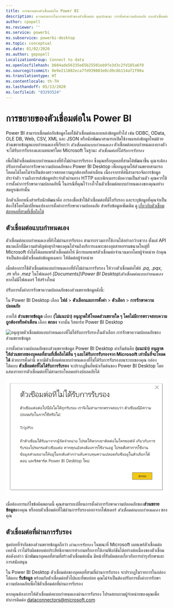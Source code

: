 ```yaml
---
title: การขยายของตัวเชื่อมต่อใน Power BI
description: ความสามารถในการขยายตัวของตัวเชื่อมต่อ คุณลักษณะ การตั้งค่าความปลอดภัย และตัวเชื่อมต่อที่ผ่านการรับรอง
author: cpopell
ms.reviewer: ''
ms.service: powerbi
ms.subservice: powerbi-desktop
ms.topic: conceptual
ms.date: 01/02/2020
ms.author: gepopell
LocalizationGroup: Connect to data
ms.openlocfilehash: b604ade56335e65b25501eb9fe3d3c2fd185a6f0
ms.sourcegitcommit: 0e9e211082eca7fd939803e0cd9c6b114af2f90a
ms.translationtype: HT
ms.contentlocale: th-TH
ms.lasthandoff: 05/13/2020
ms.locfileid: "83293524"
---
```

# <a name="connector-extensibility-in-power-bi"></a>การขยายของตัวเชื่อมต่อใน Power BI

Power BI สามารถเชื่อมต่อกับข้อมูลโดยใช้ตัวเชื่อมต่อและแหล่งข้อมูลทั่วไป เช่น ODBC, OData, OLE DB, Web, CSV, XML และ JSON หรือนักพัฒนาสามารถเปิดใช้งานแหล่งข้อมูลใหม่ด้วยส่วนขยายข้อมูลแบบกำหนดเองที่เรียกว่า *ตัวเชื่อมต่อแบบกำหนดเอง* ตัวเชื่อมต่อแบบกำหนดเองบางตัวจะได้รับการรับรองและเผยแพร่โดย Microsoft ในฐานะ *ตัวเชื่อมต่อที่ได้รับการรับรอง*

เพื่อใช้ตัวเชื่อมต่อแบบกำหนดเองที่ยังไม่ผ่านการรับรอง ซึ่งคุณหรือบุคคลที่สามได้พัฒนาขึ้น คุณจะต้องปรับการตั้งค่าการรักษาความปลอดภัยของ Power BI Desktop เพื่ออนุญาตให้ส่วนขยายสามารถโหลดได้โดยไม่จำเป็นต้องตรวจสอบความถูกต้องหรือคำเตือน เนื่องจากรหัสนี้สามารถจัดการข้อมูลประจำตัว รวมถึงการส่งข้อมูลประจำตัวผ่านทาง HTTP และเพิกเฉยระดับความเป็นส่วนตัว คุณควรใช้การตั้งค่าการรักษาความปลอดภัยนี้ ในกรณีที่คุณไว้วางใจในตัวเชื่อมต่อแบบกำหนดเองของคุณอย่างสมบูรณ์เท่านั้น

อีกตัวเลือกหนึ่งสำหรับนักพัฒนาคือ การลงชื่อเข้าใช้ตัวเชื่อมต่อที่มีใบรับรอง และระบุข้อมูลที่คุณจำเป็นต้องใช้โดยไม่เปลี่ยนแปลงการตั้งค่าการรักษาความปลอดภัย สำหรับข้อมูลเพิ่มเติม ดู [เกี่ยวกับตัวเชื่อมต่อบุคลที่สามที่เชื่อถือได้](desktop-trusted-third-party-connectors.md)

## <a name="custom-connectors"></a>ตัวเชื่อมต่อแบบกำหนดเอง

ตัวเชื่อมต่อแบบกำหนดเองที่ยังไม่ผ่านการรับรอง สามารถรวมการใช้งานได้อย่างกว้างขวาง ตั้งแต่ API ขนาดเล็กที่มีความสำคัญต่อธุรกิจของคุณไปจนถึงบริการเฉพาะของอุตสาหกรรมขนาดใหญ่ที่ Microsoft ยังไม่ได้เผยแพร่ตัวเชื่อมต่อให้ มีการเผยแพร่ตัวเชื่อมต่อจำนวนมากโดยผู้จำหน่าย ถ้าคุณจำเป็นต้องมีตัวเชื่อมต่อข้อมูลเฉพาะ ให้ติดต่อผู้จำหน่าย 

เมื่อต้องการใช้ตัวเชื่อมต่อแบบกำหนดเองที่ยังไม่ผ่านการรับรอง ให้วางตัวเชื่อมต่อไฟล์ *.pq*, *.pqx*, *.m* หรือ *.mez* ในโฟลเดอร์ *\[Documents]\\Power BI Desktop\\ตัวเชื่อมต่อแบบกำหนดเอง* หากไม่มีโฟลเดอร์ ให้สร้างใหม่

ปรับการตั้งค่าการรักษาความปลอดภัยของส่วนขยายข้อมูลดังนี้:

ใน Power BI Desktop เลือก **ไฟล์** > **ตัวเลือกและการตั้งค่า** > **ตัวเลือก** > **การรักษาความปลอดภัย**

ภายใต้ **ส่วนขยายข้อมูล** เลือก **(ไม่แนะนำ) อนุญาตให้โหลดส่วนขยายใด ๆ โดยไม่มีการตรวจสอบความถูกต้องหรือคำเตือน** เลือก **ตกลง** จากนั้น รีสตาร์ท Power BI Desktop 

![อนุญาตตัวเชื่อมต่อแบบกำหนดเองที่ไม่ได้รับการรับรองในตัวเลือก การรักษาความปลอดภัยของส่วนขยายข้อมูล](media/desktop-connector-extensibility/data-extension-security-1.png)

การตั้งค่าความปลอดภัยของส่วนขยายข้อมูล Power BI Desktop ค่าเริ่มต้นคือ **(แนะนำ) อนุญาตให้ส่วนขยายของบุคคลที่สามที่เชื่อถือได้อื่น ๆ และได้รับการรับรองจาก Microsoft เท่านั้นที่จะโหลดได้** ด้วยการตั้งค่านี้ หากมีตัวเชื่อมต่อแบบกำหนดเองที่ไม่ได้รับการรับรองบนระบบของคุณ กล่องโต้ตอบ **ตัวเชื่อมต่อที่ไม่ได้รับการรับรอง** จะปรากฏขึ้นที่หน้าเริ่มต้นของ Power BI Desktop โดยแสดงรายการตัวเชื่อมต่อที่ไม่สามารถโหลดอย่างปลอดภัยได้

![กล่องโต้ตอบตัวเชื่อมต่อที่ไม่ได้รับการรับรอง](media/desktop-connector-extensibility/data-extension-security-2.png)

เมื่อต้องการแก้ไขข้อผิดพลาดนี้ คุณสามารถเปลี่ยนการตั้งค่าการรักษาความปลอดภัยของ**ส่วนขยายข้อมูล**ของคุณ หรือลบตัวเชื่อมต่อที่ไม่ผ่านการรับรองออกจากโฟลเดอร์ *ตัวเชื่อมต่อแบบกำหนดเอง* ของคุณ

## <a name="certified-connectors"></a>ตัวเชื่อมต่อที่ผ่านการรับรอง

ชุดย่อยที่จำกัดของส่วนขยายข้อมูลถือว่า *ผ่านการรับรอง* ในขณะที่ Microsoft เผยแพร่ตัวเชื่อมต่อเหล่านี้ เราไม่รับผิดชอบต่อประสิทธิภาพการทำงานหรือการใช้งานฟังก์ชันได้อย่างต่อเนื่องของตัวเชื่อมต่อดังกล่าว นักพัฒนาบุคคลที่สามที่สร้างตัวเชื่อมต่อนั้น มีหน้าที่รับผิดชอบเกี่ยวกับการบำรุงรักษาและการสนับสนุน 

ใน Power BI Desktop ตัวเชื่อมต่อของบุคคลที่สามที่ผ่านการรับรอง จะปรากฏในรายการในกล่องโต้ตอบ **รับข้อมูล** พร้อมกับตัวเชื่อมต่อทั่วไปและที่พบบ่อย คุณไม่จำเป็นต้องปรับการตั้งค่าการรักษาความปลอดภัยเพื่อใช้ตัวเชื่อมต่อที่ผ่านการรับรอง

หากคุณต้องการให้ตัวเชื่อมต่อแบบกำหนดเองผ่านการรับรอง โปรดสอบถามผู้จำหน่ายของคุณเพื่อทำการติดต่อ dataconnectors@microsoft.com

